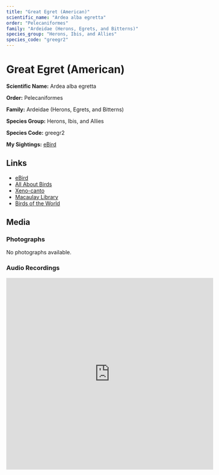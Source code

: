 ```yaml
---
title: "Great Egret (American)"
scientific_name: "Ardea alba egretta"
order: "Pelecaniformes"
family: "Ardeidae (Herons, Egrets, and Bitterns)"
species_group: "Herons, Ibis, and Allies"
species_code: "greegr2"
---
```


# Great Egret (American)

**Scientific Name:** Ardea alba egretta

**Order:** Pelecaniformes

**Family:** Ardeidae (Herons, Egrets, and Bitterns)

**Species Group:** Herons, Ibis, and Allies

**Species Code:** greegr2

**My Sightings:** [eBird](https://ebird.org/lifelist?r=world&time=life&spp=greegr2)

## Links
* [eBird](https://ebird.org/species/greegr2) 
* [All About Birds](https://www.allaboutbirds.org/guide/greegr2) 
* [Xeno-canto](https://www.xeno-canto.org/species/ardea-alba-egretta) 
* [Macaulay Library](https://search.macaulaylibrary.org/catalog?taxonCode=greegr2&sort=rating_rank_desc)
* [Birds of the World](https://birdsoftheworld.org/bow/species/greegr2)

## Media
### Photographs
No photographs available.

### Audio Recordings
<iframe src="https://macaulaylibrary.org/asset/626618062/embed" width="550" height="510" frameborder="0" allowfullscreen></iframe>
